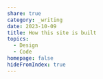 ```yaml
---
share: true
category: _writing
date: 2023-10-09
title: How this site is built
topics:
  - Design
  - Code
homepage: false
hideFromIndex: true
---
```



